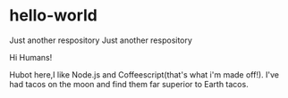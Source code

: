 # hello-world
Just another respository
Just another respository

Hi Humans!

Hubot here,I like Node.js and Coffeescript(that's what i'm made off!).
I've had tacos on the moon and find them far superior to Earth tacos.
